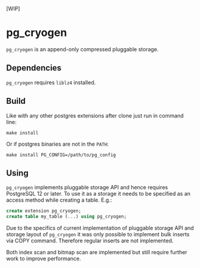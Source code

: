 [WIP]

# pg_cryogen

`pg_cryogen` is an append-only compressed pluggable storage.

## Dependencies

`pg_cryogen` requires `liblz4` installed.

## Build

Like with any other postgres extensions after clone just run in command line:

```
make install
```

Or if postgres binaries are not in the `PATH`:

```
make install PG_CONFIG=/path/to/pg_config
```

## Using

`pg_cryogen` implements pluggable storage API and hence requires PostgreSQL 12 or later. To use it as a storage it needs to be specified as an access method while creating a table. E.g.:

```sql
create extension pg_cryogen;
create table my_table (...) using pg_cryogen;
```

Due to the specifics of current implementation of pluggable storage API and storage layout of `pg_cryogen` it was only possible to implement bulk inserts via COPY command. Therefore regular inserts are not implemented.

Both index scan and bitmap scan are implemented but still require further work to improve performance.
